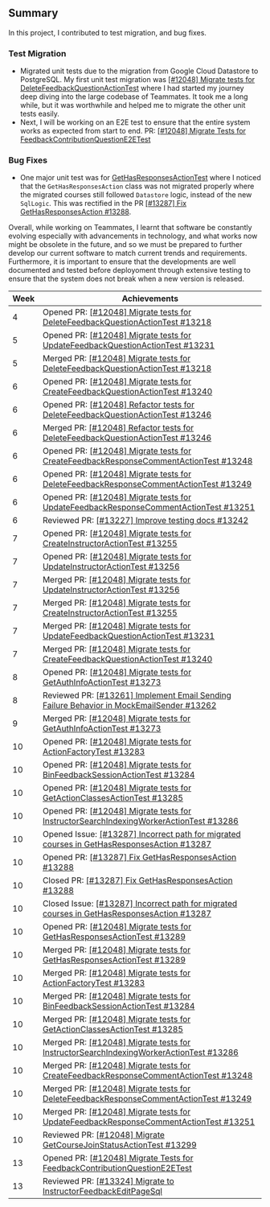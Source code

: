## Summary

In this project, I contributed to test migration, and bug fixes. 

### Test Migration

- Migrated unit tests due to the migration from Google Cloud Datastore to PostgreSQL. My first unit test migration was [[#12048] Migrate tests for DeleteFeedbackQuestionActionTest](https://github.com/TEAMMATES/teammates/pull/13218) where I had started my journey deep diving into the large codebase of Teammates. It took me a long while, but it was worthwhile and helped me to migrate the other unit tests easily.
- Next, I will be working on an E2E test to ensure that the entire system works as expected from start to end. PR: [[#12048] Migrate Tests for FeedbackContributionQuestionE2ETest](https://github.com/TEAMMATES/teammates/pull/13322)

### Bug Fixes
- One major unit test was for [GetHasResponsesActionTest](https://github.com/TEAMMATES/teammates/pull/13289) where I noticed that the `GetHasResponsesAction` class was not migrated properly where the migrated courses still followed `Datastore` logic, instead of the new `SqlLogic`. This was rectified in the PR [[#13287] Fix GetHasResponsesAction #13288](https://github.com/TEAMMATES/teammates/pull/13288).

Overall, while working on Teammates, I learnt that software be constantly evolving especially with advancements in technology, and what works now might be obsolete in the future, and so we must be prepared to further develop our current software to match current trends and requirements. Furthermore, it is important to ensure that the developments are well documented and tested before deployoment through extensive testing to ensure that the system does not break when a new version is released.


| Week | Achievements                                                                                                                                      |
|------|---------------------------------------------------------------------------------------------------------------------------------------------------|
| 4    | Opened PR: [[#12048] Migrate tests for DeleteFeedbackQuestionActionTest #13218](https://github.com/TEAMMATES/teammates/pull/13218)                |
| 5    | Opened PR: [[#12048] Migrate tests for UpdateFeedbackQuestionActionTest #13231](https://github.com/TEAMMATES/teammates/pull/13231)                |
| 5    | Merged PR: [[#12048] Migrate tests for DeleteFeedbackQuestionActionTest #13218](https://github.com/TEAMMATES/teammates/pull/13218)                |
| 6    | Opened PR: [[#12048] Migrate tests for CreateFeedbackQuestionActionTest #13240](https://github.com/TEAMMATES/teammates/pull/13240)                |
| 6    | Opened PR: [[#12048] Refactor tests for DeleteFeedbackQuestionActionTest #13246](https://github.com/TEAMMATES/teammates/pull/13246)               |
| 6    | Merged PR: [[#12048] Refactor tests for DeleteFeedbackQuestionActionTest #13246](https://github.com/TEAMMATES/teammates/pull/13246)               |
| 6    | Opened PR: [[#12048] Migrate tests for CreateFeedbackResponseCommentActionTest #13248](https://github.com/TEAMMATES/teammates/pull/13248)         |
| 6    | Opened PR: [[#12048] Migrate tests for DeleteFeedbackResponseCommentActionTest #13249](https://github.com/TEAMMATES/teammates/pull/13249)         |
| 6    | Opened PR: [[#12048] Migrate tests for UpdateFeedbackResponseCommentActionTest #13251](https://github.com/TEAMMATES/teammates/pull/13251)         |
| 6    | Reviewed PR: [[#13227] Improve testing docs #13242](https://github.com/TEAMMATES/teammates/pull/13242)                                            |
| 7    | Opened PR: [[#12048] Migrate tests for CreateInstructorActionTest #13255](https://github.com/TEAMMATES/teammates/pull/13255)                      |
| 7    | Opened PR: [[#12048] Migrate tests for UpdateInstructorActionTest #13256](https://github.com/TEAMMATES/teammates/pull/13256)                      |
| 7    | Merged PR: [[#12048] Migrate tests for UpdateInstructorActionTest #13256](https://github.com/TEAMMATES/teammates/pull/13256)                      |
| 7    | Merged PR: [[#12048] Migrate tests for CreateInstructorActionTest #13255](https://github.com/TEAMMATES/teammates/pull/13255)                      |
| 7    | Merged PR: [[#12048] Migrate tests for UpdateFeedbackQuestionActionTest #13231](https://github.com/TEAMMATES/teammates/pull/13231)                |
| 7    | Merged PR: [[#12048] Migrate tests for CreateFeedbackQuestionActionTest #13240](https://github.com/TEAMMATES/teammates/pull/13240)                |                                                                                                                        |
| 8    | Opened PR: [[#12048] Migrate tests for GetAuthInfoActionTest #13273](https://github.com/TEAMMATES/teammates/pull/13273)                           |
| 8    | Reviewed PR: [[#13261] Implement Email Sending Failure Behavior in MockEmailSender #13262](https://github.com/TEAMMATES/teammates/pull/13262)     |
| 9    | Merged PR: [[#12048] Migrate tests for GetAuthInfoActionTest #13273](https://github.com/TEAMMATES/teammates/pull/13273)                           |                                                                                                                               |
| 10   | Opened PR: [[#12048] Migrate tests for ActionFactoryTest #13283](https://github.com/TEAMMATES/teammates/pull/13283)                               |
| 10   | Opened PR: [[#12048] Migrate tests for BinFeedbackSessionActionTest #13284](https://github.com/TEAMMATES/teammates/pull/13284)                    |
| 10   | Opened PR: [[#12048] Migrate tests for GetActionClassesActionTest #13285](https://github.com/TEAMMATES/teammates/pull/13285)                      |
| 10   | Opened PR: [[#12048] Migrate tests for InstructorSearchIndexingWorkerActionTest #13286](https://github.com/TEAMMATES/teammates/pull/13286)        |
| 10   | Opened Issue: [[#13287] Incorrect path for migrated courses in GetHasResponsesAction #13287](https://github.com/TEAMMATES/teammates/issues/13287) |
| 10   | Opened PR: [[#13287] Fix GetHasResponsesAction #13288](https://github.com/TEAMMATES/teammates/pull/13288)                                         |
| 10   | Closed PR: [[#13287] Fix GetHasResponsesAction #13288](https://github.com/TEAMMATES/teammates/pull/13288)                                         |                                                                                              |
| 10   | Closed Issue: [[#13287] Incorrect path for migrated courses in GetHasResponsesAction #13287](https://github.com/TEAMMATES/teammates/issues/13287) |                                                                                                                             |
| 10   | Opened PR: [[#12048] Migrate tests for GetHasResponsesActionTest #13289](https://github.com/TEAMMATES/teammates/pull/13289)                       |
| 10   | Merged PR: [[#12048] Migrate tests for GetHasResponsesActionTest #13289](https://github.com/TEAMMATES/teammates/pull/13289)                       |                                                                                                                                       |
| 10   | Merged PR: [[#12048] Migrate tests for ActionFactoryTest #13283](https://github.com/TEAMMATES/teammates/pull/13283)                               |                                                                                                                               |
| 10   | Merged PR: [[#12048] Migrate tests for BinFeedbackSessionActionTest #13284](https://github.com/TEAMMATES/teammates/pull/13284)                    |                                                                                                                               |
| 10   | Merged PR: [[#12048] Migrate tests for GetActionClassesActionTest #13285](https://github.com/TEAMMATES/teammates/pull/13285)                      |                                                                                                                               |
| 10   | Merged PR: [[#12048] Migrate tests for InstructorSearchIndexingWorkerActionTest #13286](https://github.com/TEAMMATES/teammates/pull/13286)        |                                                                                                                                |
| 10   | Merged PR: [[#12048] Migrate tests for CreateFeedbackResponseCommentActionTest #13248](https://github.com/TEAMMATES/teammates/pull/13248)         |                                                                                                                               |
| 10   | Merged PR: [[#12048] Migrate tests for DeleteFeedbackResponseCommentActionTest #13249](https://github.com/TEAMMATES/teammates/pull/13249)         |                                                                                                                               |
| 10   | Merged PR: [[#12048] Migrate tests for UpdateFeedbackResponseCommentActionTest #13251](https://github.com/TEAMMATES/teammates/pull/13251)         |                                                                                                                               |
| 10   | Reviewed PR: [[#12048] Migrate GetCourseJoinStatusActionTest #13299](https://github.com/TEAMMATES/teammates/pull/13299)                           |
| 13   | Opened PR: [[#12048] Migrate Tests for FeedbackContributionQuestionE2ETest](https://github.com/TEAMMATES/teammates/pull/13322)                    |
| 13   | Reviewed PR: [[#13324] Migrate to InstructorFeedbackEditPageSql](https://github.com/TEAMMATES/teammates/pull/13325)                               |


